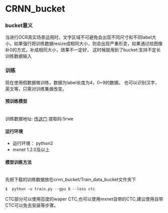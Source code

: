 # CRNN_bucket

<a name="25b88ba9"></a>
### bucket意义
当进行OCR真实场景运用时，文字区域不可避免会出现不同尺寸和不同label大小。如果强行把训练数据resize成相同大小，则会出现严重形变，如果通过给图像补0的方式，补成相同大小，效果不一定好，
这时候就用到了bucket:支持不定长训练数据输入
<a name="d8b16075"></a>
### 训练
现在使用假数据做训练，数据为label长度为4，0~9的数据。 也可以识别汉字，英文等，只需对训练集做改变。
<a name="8c707d1c"></a>
#### 预训练模型
<br />训练数据地址: [传送门](https://pan.baidu.com/s/16Sq1b3zfPJveX45LBwDuPw) 提取码:5rwe
<a name="158744a8"></a>
#### 运行环境
* 运行环境： python2
* mxnet 1.2.0及以上
<a name="736947cb"></a>
#### 模型训练方法
<br />  先把下载的训练数据放在crnn_bucket/Train_data_bucket文件夹下<br /> 
```shell
$  python -u train.py --gpu 0 --loss ctc
```

CTC部分可以使用百度的waper CTC,也可以使用mxnet自带的CTC,建议使用自带CTC可以免去安装等步骤。



